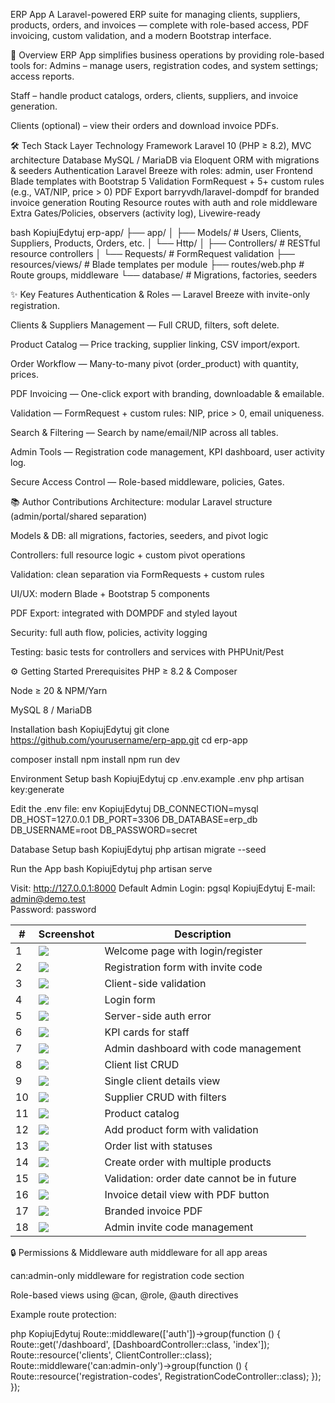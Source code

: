 ERP App
A Laravel-powered ERP suite for managing clients, suppliers, products, orders, and invoices — complete with role-based access, PDF invoicing, custom validation, and a modern Bootstrap interface.

🚀 Overview
ERP App simplifies business operations by providing role-based tools for:
Admins – manage users, registration codes, and system settings; access reports.


Staff – handle product catalogs, orders, clients, suppliers, and invoice generation.


Clients (optional) – view their orders and download invoice PDFs.



🛠️ Tech Stack
Layer
Technology
Framework
Laravel 10 (PHP ≥ 8.2), MVC architecture
Database
MySQL / MariaDB via Eloquent ORM with migrations & seeders
Authentication
Laravel Breeze with roles: admin, user
Frontend
Blade templates with Bootstrap 5
Validation
FormRequest + 5+ custom rules (e.g., VAT/NIP, price > 0)
PDF Export
barryvdh/laravel-dompdf for branded invoice generation
Routing
Resource routes with auth and role middleware
Extra
Gates/Policies, observers (activity log), Livewire-ready

bash
KopiujEdytuj
erp-app/
├── app/
│   ├── Models/          # Users, Clients, Suppliers, Products, Orders, etc.
│   └── Http/
│       ├── Controllers/ # RESTful resource controllers
│       └── Requests/    # FormRequest validation
├── resources/views/     # Blade templates per module
├── routes/web.php       # Route groups, middleware
└── database/            # Migrations, factories, seeders


✨ Key Features
Authentication & Roles — Laravel Breeze with invite-only registration.


Clients & Suppliers Management — Full CRUD, filters, soft delete.


Product Catalog — Price tracking, supplier linking, CSV import/export.


Order Workflow — Many-to-many pivot (order_product) with quantity, prices.


PDF Invoicing — One-click export with branding, downloadable & emailable.


Validation — FormRequest + custom rules: NIP, price > 0, email uniqueness.


Search & Filtering — Search by name/email/NIP across all tables.


Admin Tools — Registration code management, KPI dashboard, user activity log.


Secure Access Control — Role-based middleware, policies, Gates.

📚 Author Contributions
Architecture: modular Laravel structure (admin/portal/shared separation)


Models & DB: all migrations, factories, seeders, and pivot logic


Controllers: full resource logic + custom pivot operations


Validation: clean separation via FormRequests + custom rules


UI/UX: modern Blade + Bootstrap 5 components


PDF Export: integrated with DOMPDF and styled layout


Security: full auth flow, policies, activity logging


Testing: basic tests for controllers and services with PHPUnit/Pest



⚙️ Getting Started
Prerequisites
PHP ≥ 8.2 & Composer


Node ≥ 20 & NPM/Yarn


MySQL 8 / MariaDB


Installation
bash
KopiujEdytuj
git clone https://github.com/yourusername/erp-app.git
cd erp-app

composer install
npm install
npm run dev

Environment Setup
bash
KopiujEdytuj
cp .env.example .env
php artisan key:generate

Edit the .env file:
env
KopiujEdytuj
DB_CONNECTION=mysql
DB_HOST=127.0.0.1
DB_PORT=3306
DB_DATABASE=erp_db
DB_USERNAME=root
DB_PASSWORD=secret

Database Setup
bash
KopiujEdytuj
php artisan migrate --seed

Run the App
bash
KopiujEdytuj
php artisan serve

Visit: http://127.0.0.1:8000
Default Admin Login:
pgsql
KopiujEdytuj
E-mail:    admin@demo.test  
Password:  password


| #  | Screenshot                              | Description                                |
| -- | --------------------------------------- | ------------------------------------------ |
| 1  | ![](img/1-Welcome.png)             | Welcome page with login/register           |
| 2  | ![](img/2-Register.png)            | Registration form with invite code         |
| 3  | ![](img/3-RegisterValid.png) | Client-side validation                     |
| 4  | ![](img/4-Login.png)               | Login form                                 |
| 5  | ![](img/5-LoginValid.png)       | Server-side auth error                     |
| 6  | ![](simg/6-DashboardUser.png)     | KPI cards for staff                        |
| 7  | ![](img/7-DashboardAdmin.png)     | Admin dashboard with code management       |
| 8  | ![](img/8-ClientView.png)        | Client list CRUD                           |
| 9  | ![](img/9-ClientDetail.png)      | Single client details view                 |
| 10 | ![](img/10-SupplierViewt.png)      | Supplier CRUD with filters                 |
| 11 | ![](img/11-ProductView.png)       | Product catalog                            |
| 12 | ![](img/12-ProductCreate.png)      | Add product form with validation           |
| 13 | ![](img/13-OrderView.png)         | Order list with statuses                   |
| 14 | ![](img/14-OrderCreate.png)        | Create order with multiple products        |
| 15 | ![](img/15-OrderCreateValid.png)    | Validation: order date cannot be in future |
| 16 | ![](img/16-OrderDetail.png)     | Invoice detail view with PDF button        |
| 17 | ![](img/17-OrderInvoice.png)         | Branded invoice PDF                        |
| 18 | ![](img/18-RegisterCodeView.png)  | Admin invite code management               |



🔒 Permissions & Middleware
auth middleware for all app areas


can:admin-only middleware for registration code section


Role-based views using @can, @role, @auth directives


Example route protection:


php
KopiujEdytuj
Route::middleware(['auth'])->group(function () {
    Route::get('/dashboard', [DashboardController::class, 'index']);
    Route::resource('clients', ClientController::class);
    Route::middleware('can:admin-only')->group(function () {
        Route::resource('registration-codes', RegistrationCodeController::class);
    });
});






